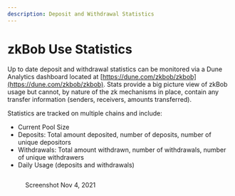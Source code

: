```yaml
---
description: Deposit and Withdrawal Statistics
---
```


# zkBob Use Statistics

Up to date deposit and withdrawal statistics can be monitored via a Dune Analytics dashboard located at [https://dune.com/zkbob/zkbob](https://dune.com/zkbob/zkbob).  Stats provide a big picture view of zkBob usage but cannot, by nature of the zk mechanisms in place, contain any transfer information (senders, receivers, amounts transferred).&#x20;

Statistics are tracked on multiple chains and include:

* Current Pool Size
* Deposits: Total amount deposited, number of deposits, number of unique depositors
* Withdrawals: Total amount withdrawn, number of withdrawals, number of unique withdrawers
* Daily Usage (deposits and withdrawals)

<figure><img src="../../.gitbook/assets/bob-usage.png" alt=""><figcaption><p>Screenshot Nov 4, 2021 </p></figcaption></figure>

&#x20;

